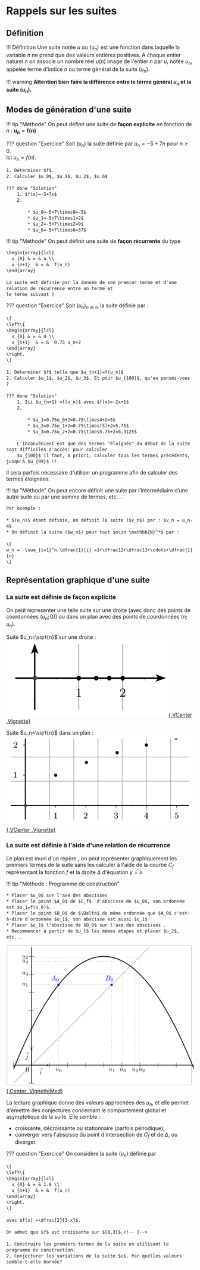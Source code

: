 # Rappels sur les suites

## Définition

!!! Définition
	Une suite notée $u$ ou ($u_n$) est une fonction  dans laquelle  la variable $n$ ne prend que des valeurs entières positives.
	A chaque entier naturel $n$ on associe un nombre réel $u(n)$ image de l'entier $n$ par $u$, notée $u_n$, appelée terme d'indice $n$ ou  terme général de la suite $(u_n)$.

!!! warning
	**Attention bien faire la différence entre le terme général $u_n$ et la suite ($u_n$).**

## Modes de génération d'une suite 

!!! tip "Méthode"
	On peut définir une suite de **façon explicite**  en fonction de $n$ : $\mathbf{u_n=f(n)}$

??? question "Exercice"
	Soit $(u_n)$ la suite définie par $u_n=-5+7n$ pour $n \geqslant0$.</br>
	Ici $u_n=f(n)$.
	
	1. Déterminer $f$.
	2. Calculer $u_0$, $u_1$, $u_2$, $u_6$

	??? done "Solution"
		1. $f(x)=-5+7x$ 
		2. 
		
			* $u_0=-5+7\times0=-5$		
			* $u_1=-5+7\times1=2$
			* $u_2=-5+7\times2=9$
			* $u_6=-5+7\times6=37$
		   
<div class="SautDePage"></div>
	   
!!! tip "Méthode"
	On peut définir une suite de **façon récurrente**  du type

	\begin{array}{lcl}
	  u_{0} & = & a \\
	  u_{n+1}  & = &  f(u_n)
	\end{array}

	La suite est définie par la donnée de son premier terme et d'une relation de récurrence entre un terme et 
	le terme suivant )

??? question "Exercice"
	Soit $(u_n)_{n \in \mathbb{N}}$ la suite définie par :

	\[
	\left\{
	\begin{array}{lcl}
	  u_{0} & = & 4 \\
	  u_{n+1}  & = &  0.75 u_n+2
	\end{array}
	\right.
	\]
	
	1. Déterminer $f$ telle que $u_{n+1}=f(u_n)$
	2. Calculer $u_1$, $u_2$, $u_3$. Et pour $u_{100}$, qu'en pensez-vous ?

	??? done "Solution"
		1. Ici $u_{n+1} =f(u_n)$ avec $f(x)=-2x+1$
		2. 
		
			* $u_1=0.75u_0+2=0.75\times4+2=5$
			* $u_2=0.75u_1+2=0.75\times(5)+2=5.75$
			* $u_3=0.75u_2+2=0.75\times5.75+2=6,3125$

		L'inconvénient est que des termes "éloignés" du début de la suite sont difficiles d'accès: pour calculer
		$u_{100}$ il faut, a priori, calculer tous les termes précédents, jusqu'à $u_{99}$ !!
	
Il sera parfois nécessaire d'utiliser un programme afin de calculer des termes éloignées.
		   
<div class="SautDePage"></div>

!!! tip "Méthode"
	On peut encore définir une suite par l’intermédiaire d’une autre suite ou par une somme de termes, etc. . .
	
	Par exemple :
	
	* $(u_n)$ étant définie, on définit la suite ($v_n$) par : $v_n = u_n- 4$
	* On définit la suite ($w_n$) pour tout $n\in \mathbb{N}^*$ par : 
	
	\[
	w_n =  \sum_{i=1}^n \dfrac{1}{i} =1+\dfrac12+\dfrac13+\cdots+\dfrac{1}{n}
	\]

## Représentation graphique d'une suite

### La suite est définie de façon explicite

On peut representer une telle suite sur une droite (avec donc des points de coordonnées $(u_n;0)$) ou dans 
un plan avec des points de coordonnées $(n;u_n)$.

 
Suite $u_n=\sqrt{n}$ sur une droite : [![Suite sur une droite](./Image/Cours_001.png){.VCenter .Vignette}](./Image/Cours_001.png)

Suite $u_n=\sqrt{n}$ dans un plan : [![Suite dans un plan](./Image/Cours_002.png){.VCenter .Vignette}](./Image/Cours_002.png)

### La suite est définie à l'aide d'une relation de récurrence

Le plan est muni d'un repère , on peut représenter graphiquement les premiers termes de la suite sans 
les calculer à l'aide de la courbe $C_f$ représentant la fonction $f$ et la droite $\Delta$ d'équation $y=x$

!!! tip "Méthode : Programme de construction"

	* Placer $u_0$ sur l'axe des abscisses 
	* Placer le point $A_0$ de $C_f$  d'abscisse de $u_0$, son ordonnée est $u_1=f(u_0)$.
	* Placer le point $B_0$ de $\Delta$ de même ordonnée que $A_0$ c'est-à-dire d'ordonnée $u_1$, son abscisse est aussi $u_1$ 
	* Placer $u_1$ l'abscisse de $B_0$ sur l'axe des abscisses .
	* Recommencer à partir de $u_1$ les mêmes étapes et placer $u_2$, etc...

[![Suite récurrente dans un plan](./Image/Cours_003.png){.Center .VignetteMed}](./Image/Cours_003.png)

La lecture graphique donne des valeurs approchées des $u_n$, 
et elle permet d'émettre des conjectures concernant le comportement global et asymptotique de la suite. Elle semble :

* croissante, décroissante ou stationnaire (parfois périodique);
* converger vers l'abscisse du point d'intersection de $C_f$ et de $\Delta$, ou diverger.

??? question "Exercice"
	On considère la suite $(u_n)$ définie par 
	
	\[
	\left\{
	\begin{array}{lcl}
	  u_{0} & = & 1.8 \\
	  u_{n+1}  & = &  f(u_n)
	\end{array}
	\right.
	\]
	
	avec $f(x) =\dfrac{2}{3-x}$.
	
	On admet que $f$ est croissante sur $[0,3[$.<!-- ]-->
	
	1. Construire les premiers termes de la suite en utilisant le programme de construction. 
	2. Conjecturer les variations de la suite $u$. Par quelles valeurs semble-t-elle bornée?







